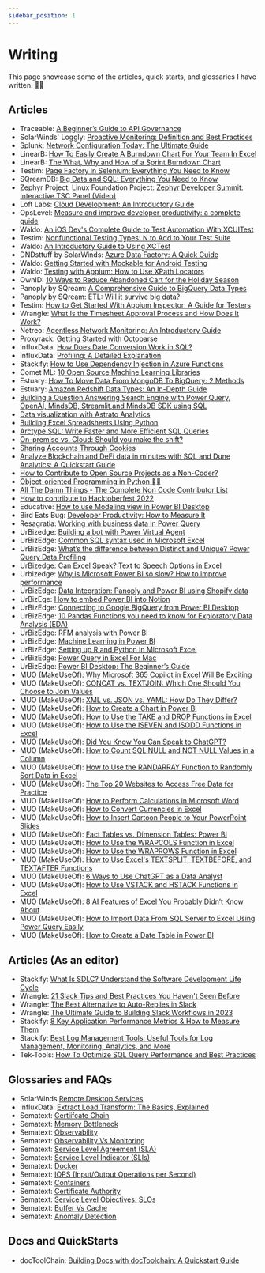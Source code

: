 ```yaml
---
sidebar_position: 1
---
```


# Writing

This page showcase some of the articles, quick starts, and glossaries I have written. ✍🏾


## Articles

- Traceable: [A Beginner’s Guide to API Governance](https://www.traceable.ai/blog-post/api-governance )
- SolarWinds' Loggly: [Proactive Monitoring: Definition and Best Practices](https://www.loggly.com/use-cases/proactive-monitoring-definition-and-best-practices/)
- Splunk: [Network Configuration Today: The Ultimate Guide](https://www.splunk.com/en_us/blog/learn/network-configuration.html)
- LinearB: [How To Easily Create A Burndown Chart For Your Team In Excel](https://linearb.io/blog/burndown-chart-excel/)
- LinearB: [The What, Why and How of a Sprint Burndown Chart](https://linearb.io/blog/sprint-burndown-chart/)
- Testim: [Page Factory in Selenium: Everything You Need to Know](https://www.testim.io/blog/page-factory-in-selenium/)
- SQreamDB: [Big Data and SQL: Everything You Need to Know](https://sqream.com/blog/big-data-sql/)
- Zephyr Project, Linux Foundation Project: [Zephyr Developer Summit: Interactive TSC Panel (Video)](https://www.zephyrproject.org/zephyr-developer-summit-interactive-tsc-panel-video/)
- Loft Labs: [Cloud Development: An Introductory Guide](https://loft.sh/blog/cloud-development-an-introductory-guide/)
- OpsLevel: [Measure and improve developer productivity: a complete guide](https://www.opslevel.com/blog/measure-and-improve-developer-productivity-a-complete-guide)
- Waldo: [An iOS Dev's Complete Guide to Test Automation With XCUITest](https://www.waldo.com/blog/xcuitest-guide)
- Testim: [Nonfunctional Testing Types: N to Add to Your Test Suite](https://www.testim.io/blog/non-functional-testing-types/)
- Waldo: [An Introductory Guide to Using XCTest](https://www.waldo.com/blog/xctest-guide)
- DNDsttuff by SolarWinds: [Azure Data Factory: A Quick Guide](https://www.dnsstuff.com/azure-data-factory)
- Waldo: [Getting Started with Mockable for Android Testing](https://www.waldo.com/blog/mockable-get-started)
- Waldo: [Testing with Appium: How to Use XPath Locators](https://www.waldo.com/blog/testing-appium-xpath-locators)
- OwnID: [10 Ways to Reduce Abandoned Cart for the Holiday Season](https://ownid.com/blog/10-ways-to-reduce-abandoned-cart/)
- Panoply by SQream: [A Comprehensive Guide to BigQuery Data Types](https://blog.panoply.io/guide-to-bigquery-data-types)
- Panoply by SQream: [ETL: Will it survive big data?](https://blog.panoply.io/etl-will-it-survive-big-data)
- Testim: [How to Get Started With Appium Inspector: A Guide for Testers](https://www.testim.io/blog/appium-inspector/)
- Wrangle: [What Is the Timesheet Approval Process and How Does It Work?](https://www.wrangle.io/post/what-is-the-timesheet-approval-process-and-how-does-it-work)
- Netreo: [Agentless Network Monitoring: An Introductory Guide](https://www.netreo.com/blog/agentless-network-monitoring-an-introductory-guide/)
- Proxyrack: [Getting Started with Octoparse](https://www.proxyrack.com/blog/getting-started-with-octoparse/)
- InfluxData: [How Does Date Conversion Work in SQL?](https://www.influxdata.com/blog/how-does-date-conversion-work-SQL/)
- InfluxData: [Profiling: A Detailed Explanation](https://www.influxdata.com/blog/pandas-profiling-tutorial/)
- Stackify: [How to Use Dependency Injection in Azure Functions](https://stackify.com/how-to-use-dependency-injection-in-azure-functions/)
- Comet ML: [10 Open Source Machine Learning Libraries](https://www.comet.com/site/blog/10-open-source-machine-learning-libraries/)
- Estuary: [How To Move Data From MongoDB To BigQuery: 2 Methods](https://www.estuary.dev/mongodb-to-bigquery-methods/)
- Estuary: [Amazon Redshift Data Types: An In-Depth Guide](https://www.estuary.dev/redshift-data-types/)
- [Building a Question Answering Search Engine with Power Query, OpenAI, MindsDB, Streamlit,and MindsDB SDK using SQL](https://benny.hashnode.dev/building-a-question-answering-search-engine-with-power-query-openai-mindsdb-streamlitand-mindsdb-sdk-using-sql)
- [Data visualization with Astrato Analytics](https://benny.hashnode.dev/data-visualization-with-astrato-analytics)
- [Building Excel Spreadsheets Using Python](https://benny.hashnode.dev/building-excel-spreadsheets-using-python)
- [Arctype SQL: Write Faster and More Efficient SQL Queries](https://benny.hashnode.dev/arctype-sql-write-faster-and-more-efficient-sql-queries)
- [On-premise vs. Cloud: Should you make the shift?](https://benny.hashnode.dev/on-premise-vs-cloud-should-you-make-the-shift)
- [Sharing Accounts Through Cookies](https://benny.hashnode.dev/share-your-cookies)
- [Analyze Blockchain and DeFi data in minutes with SQL and Dune Analytics: A Quickstart Guide](https://benny.hashnode.dev/analyze-blockchain-and-defi-data-in-minutes-with-sql-and-dune-analytics-a-quickstart-guide)
- [How to Contribute to Open Source Projects as a Non-Coder?](https://benny.hashnode.dev/how-to-contribute-to-open-source-projects-as-a-non-coder)
- [Object-oriented Programming in Python 🐍🐍](https://benny.hashnode.dev/object-oriented-programming-in-python)
- [All The Damn Things - The Complete Non Code Contributor List](https://benny.hashnode.dev/all-the-damn-things-the-complete-non-code-contributor-list)
- [How to contribute to Hacktoberfest 2022](https://opensource.com/article/22/10/how-to-contribute-hacktoberfest)
- Educative: [How to use Modeling view in Power BI Desktop](https://www.educative.io/answers/how-to-use-modeling-view-in-power-bi-desktop)
- Bird Eats Bug: [Developer Productivity: How to Measure It](https://birdeatsbug.com/blog/developer-productivity-how-to-measure-it)
- Resagratia: [Working with business data in Power Query](https://resagratia.com/resources/datadigest/working-with-business-data-in-power-query)
- UrBizedge: [Building a bot with Power Virtual Agent](https://urbizedge.com/building-a-bot-with-power-virtual-agent/)
- UrBizEdge: [Common SQL syntax used in Microsoft Excel](https://urbizedge.com/common-sql-syntax-used-in-microsoft-excel/)
- UrBizEdge: [What’s the difference between Distinct and Unique? Power Query Data Profiling](https://urbizedge.com/whats-the-difference-between-distinct-and-unique-power-query-data-profiling/)
- UrBizedge: [Can Excel Speak? Text to Speech Options in Excel](https://urbizedge.com/can-excel-speak-text-to-speech-options-in-excel/)
- Urbizedge: [Why is Microsoft Power BI so slow? How to improve performance](https://urbizedge.com/power-bi-slow-improving-performance/)
- UrBizEdge: [Data Integration: Panoply and Power BI using Shopify data](https://urbizedge.com/data-integration-panoply-and-power-bi-using-shopify-data/)
- UrBizEge: [How to embed Power BI into Notion](https://urbizedge.com/power-bi-notion-dashboard/)
- UrBizEdge: [Connecting to Google BigQuery from Power BI Desktop](https://urbizedge.com/connecting-to-google-bigquery-from-power-bi-desktop/)
- UrBizEdge: [10 Pandas Functions you need to know for Exploratory Data Analysis (EDA)](https://urbizedge.com/eda/)
- UrBizEdge: [RFM analysis with Power BI](https://urbizedge.com/rfm-analysis-with-power-bi/)
- UrBizEdge: [Machine Learning in Power BI](https://urbizedge.com/machine-learning-in-power-bi/)
- UrBizEdge: [Setting up R and Python in Microsoft Excel](https://urbizedge.com/setting-up-r-and-python-in-microsoft-excel/)
- UrBizEdge: [Power Query in Excel For Mac](https://urbizedge.com/power-query-in-excel-for-mac/)
- UrBizEdge: [Power BI Desktop: The Beginner’s Guide](https://urbizedge.com/power-bi-desktop-the-beginners-guide/)
- MUO (MakeUseOf): [Why Microsoft 365 Copilot in Excel Will Be Exciting](https://www.makeuseof.com/microsoft-copilot-in-excel/)
- MUO (MakeUseOf): [CONCAT vs. TEXTJOIN: Which One Should You Choose to Join Values](https://www.makeuseof.com/concat-vs-textjoin/)
- MUO (MakeUseOf): [XML vs. JSON vs. YAML: How Do They Differ?](https://www.makeuseof.com/xml-json-yaml-how-they-differ/)
- MUO (MakeUseOf): [How to Create a Chart in Power BI](https://www.makeuseof.com/how-to-create-a-chart-in-power-bi/)
- MUO (MakeUseOf): [How to Use the TAKE and DROP Functions in Excel](https://www.makeuseof.com/how-to-use-take-and-drop-functions-in-excel/)
- MUO (MakeUseOf): [How to Use the ISEVEN and ISODD Functions in Excel](https://www.makeuseof.com/how-to-use-iseven-and-isodd-functions-in-excel/)
- MUO (MakeUseOf): [Did You Know You Can Speak to ChatGPT?](https://www.makeuseof.com/how-to-speak-to-chatgpt/)
- MUO (MakeUseOf): [How to Count SQL NULL and NOT NULL Values in a Column](https://www.makeuseof.com/count-sql-null-not-null-in-column/)
- MUO (MakeUseOf): [How to Use the RANDARRAY Function to Randomly Sort Data in Excel](https://www.makeuseof.com/use-randarray-function-excel/)
- MUO (MakeUseOf): [The Top 20 Websites to Access Free Data for Practice](https://www.makeuseof.com/websites-to-access-free-data/)
- MUO (MakeUseOf): [How to Perform Calculations in Microsoft Word](https://www.makeuseof.com/how-to-perform-calculations-in-microsoft-word/)
- MUO (MakeUseOf): [How to Convert Currencies in Excel](https://www.makeuseof.com/convert-currencies-in-excel/)
- MUO (MakeUseOf): [How to Insert Cartoon People to Your PowerPoint Slides](https://www.makeuseof.com/insert-cartoon-in-powerpoint/)
- MUO (MakeUseOf): [Fact Tables vs. Dimension Tables: Power BI](https://www.makeuseof.com/fact-tables-vs-dimension-tables-power-bi/)
- MUO (MakeUseOf): [How to Use the WRAPCOLS Function in Excel](https://www.makeuseof.com/use-wrapcols-function-excel/)
- MUO (MakeUseOf): [How to Use the WRAPROWS Function in Excel](https://www.makeuseof.com/how-to-use-wraprows-function-excel/)
- MUO (MakeUseOf): [How to Use Excel's TEXTSPLIT, TEXTBEFORE, and TEXTAFTER Functions](https://www.makeuseof.com/excel-textsplit-textbefore-textafter-functions/)
- MUO (MakeUseOf): [6 Ways to Use ChatGPT as a Data Analyst](https://www.makeuseof.com/ways-to-use-chatgpt-data-analyst/)
- MUO (MakeUseOf): [How to Use VSTACK and HSTACK Functions in Excel](https://www.makeuseof.com/use-vstack-hstack-functions-excel/)
- MUO (MakeUseOf): [8 AI Features of Excel You Probably Didn’t Know About](https://www.makeuseof.com/ai-features-excel-you-didnt-know/)
- MUO (MakeUseOf): [How to Import Data From SQL Server to Excel Using Power Query Easily](https://www.makeuseof.com/how-to-import-data-sql-server-to-excel-power-query/)
- MUO (MakeUseOf): [How to Create a Date Table in Power BI](https://www.makeuseof.com/how-to-create-a-date-table-in-power-bi/)





## Articles (As an editor)

- Stackify: [What Is SDLC? Understand the Software Development Life Cycle](https://stackify.com/what-is-sdlc/)
- Wrangle: [21 Slack Tips and Best Practices You Haven't Seen Before](https://www.wrangle.io/post/20-slack-tips-and-best-practices-you-havent-seen-before)
- Wrangle: [The Best Alternative to Auto-Replies in Slack](https://www.wrangle.io/post/the-best-alternative-to-auto-replies-in-slack)
- Wrangle: [The Ultimate Guide to Building Slack Workflows in 2023](https://www.wrangle.io/post/the-ultimate-guide-to-building-slack-workflows-in-2020)
- Stackify: [8 Key Application Performance Metrics & How to Measure Them](https://stackify.com/application-performance-metrics/)
- Stackify: [Best Log Management Tools: Useful Tools for Log Management, Monitoring, Analytics, and More](https://stackify.com/best-log-management-tools/)
- Tek-Tools: [How To Optimize SQL Query Performance and Best Practices](https://www.tek-tools.com/systems/sql-query-optimization)


## Glossaries and FAQs

- SolarWinds [Remote Desktop Services](https://www.solarwinds.com/resources/it-glossary/remote-desktop-services)
- InfluxData: [Extract Load Transform: The Basics, Explained](https://www.influxdata.com/glossary/extract-load-transform-elt/)
- Sematext: [Certiifcate Chain](https://sematext.com/glossary/certificate-chain/)
- Sematext: [Memory Bottleneck](https://sematext.com/glossary/memory-bottleneck/)
- Sematext: [Observability](https://sematext.com/glossary/observability/)
- Sematext: [Observability Vs Monitoring](https://sematext.com/glossary/observability-vs-monitoring/)
- Sematext: [Service Level Agreement (SLA)](https://sematext.com/glossary/service-level-agreement/)
- Sematext: [Service Level Indicator (SLIs)](https://sematext.com/glossary/service-level-indicator/)
- Sematext: [Docker](https://sematext.com/glossary/docker/)
- Sematext: [IOPS (Input/Output Operations per Second)](https://sematext.com/glossary/iops/)
- Sematext: [Containers](https://sematext.com/glossary/containers/)
- Sematext: [Certificate Authority](https://sematext.com/glossary/certificate-authority/)
- Sematext: [Service Level Objectives: SLOs](https://sematext.com/glossary/service-level-objective/)
- Sematext: [Buffer Vs Cache](https://sematext.com/glossary/buffer-vs-cache/)
- Sematext: [Anomaly Detection](https://sematext.com/glossary/anomaly-detection/)

## Docs and QuickStarts

- docToolChain: [Building Docs with docToolchain: A Quickstart Guide](https://doctoolchain.org/tutorials/01_Tutorials/010_Quickstart.html)

